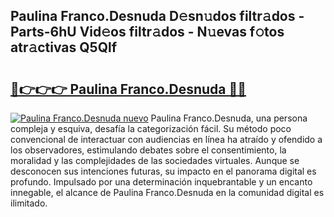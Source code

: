 ## Paulina Franco.Desnuda D𝚎sn𝚞dos filtr𝚊dos - Parts-6hU Vid𝚎os filtr𝚊dos - N𝚞evas f𝚘tos atr𝚊ctivas Q5Qlf

# <h2><a href="http://mb2x29x.tromn.icu/?c=Paulina+Franco.Desnuda">🔗👉👉👉 Paulina Franco.Desnuda 🔗🔗</a></h2>

[![Paulina Franco.Desnuda nuevo](https://i.imgur.com/pEAQMta.gif)](http://mb2x29x.tromn.icu/?c=Paulina+Franco.Desnuda)
Paulina Franco.Desnuda, una persona compleja y esquiva, desafía la categorización fácil. Su método poco convencional de interactuar con audiencias en línea ha atraído y ofendido a los observadores, estimulando debates sobre el consentimiento, la moralidad y las complejidades de las sociedades virtuales. Aunque se desconocen sus intenciones futuras, su impacto en el panorama digital es profundo. Impulsado por una determinación inquebrantable y un encanto innegable, el alcance de Paulina Franco.Desnuda en la comunidad digital es ilimitado.
